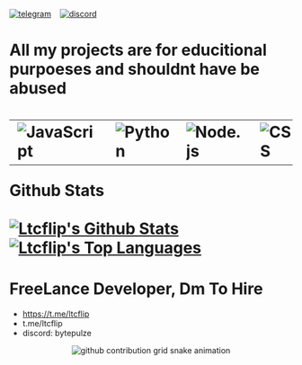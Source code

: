 
[![telegram](https://img.shields.io/badge/ltcflip-2CA5E0?style=for-the-badge&logo=telegram&logoColor=white)](https://t.me/ltcflip/)&nbsp;&nbsp;&nbsp;
[![discord](https://img.shields.io/badge/bytepulze-2CA5E0?style=for-the-badge&logo=discord&logoColor=white)](https://discord.com/users/1196844715774070906)&nbsp;&nbsp;&nbsp;
<p align="justify"> 
</p>
<h1>All my projects are for educitional purpoeses and shouldnt have be abused<h1>
<table>
  <tr>
    <td><img src="https://techstack-generator.vercel.app/js-icon.svg" alt="JavaScript" width="65" height="65"></td>
    <td><img src="https://techstack-generator.vercel.app/python-icon.svg" alt="Python" width="65" height="65"></td>
    <td><img src="https://skillicons.dev/icons?i=java" alt="Node.js" width="65" height="65"></td>
    <td><img src="https://skillicons.dev/icons?i=css" alt="CSS" width="65" height="65"></td>
    <td><img src="https://skillicons.dev/icons?i=html" alt="HTML" width="65" height="65"></td>
    <td><img src="https://skillicons.dev/icons?i=powershell" alt="PowerShell" width="65" height="65"></td>
  </tr>
</table>


  <summary>Github Stats</summary>
  <br/>
    <a href="https://github.com/anuraghazra/github-readme-stats"><img alt="Ltcflip's Github Stats" src="https://github-readme-stats.vercel.app/api/?username=ltcflip&show_icons=true&count_private=true&theme=default&hide_border=true&bg_color=fff&title_color=00E676&icon_color=00E676" height="192px"/></a>
  <a href="https://github.com/anuraghazra/github-readme-stats"><img alt="Ltcflip's Top Languages" src="https://github-readme-stats.vercel.app/api/top-langs/?username=ltcflip&langs_count=8&layout=compact&theme=default&hide_border=true&bg_color=fff&title_color=000&icon_color=000&hide=Jupyter%20Notebook" height="192px"/></a>
  <br/>
</details>

# FreeLance Developer, Dm To Hire
- https://t.me/ltcflip
- t.me/ltcflip
- discord: bytepulze

<div align="center">
<picture>
  <source media="(prefers-color-scheme: dark)" srcset="https://raw.githubusercontent.com/viledissociation/viledissociation/output/github-contribution-grid-snake-dark.svg">
  <source media="(prefers-color-scheme: light)" srcset="https://raw.githubusercontent.com/viledissociation/viledissociation/output/github-contribution-grid-snake.svg">
  <img alt="github contribution grid snake animation" src="https://raw.githubusercontent.com/viledissociation/viledissociation/output/github-contribution-grid-snake.svg">
</div>
